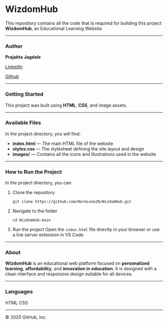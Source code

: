 


# WizdomHub

This repository contains all the code that is required for building this project **WizdomHub**, an Educational Learning Website.

---

### Author

**Prajakta Jagdale**

[LinkedIn](www.linkedin.com/in/prajakta-jagdale-665a0a257)

[Github](https://github.com/Hermione28)


---

### Getting Started

This project was built using **HTML**, **CSS**, and image assets.

---

### Available Files

In the project directory, you will find:

* **index.html** — The main HTML file of the website
* **styles.css** — The stylesheet defining the site layout and design
* **images/** — Contains all the icons and illustrations used in the website

---

### How to Run the Project

In the project directory, you can:

1. Clone the repository

   ```
   git clone https://github.com/Hermione28/WizdomHub.git
   ```
2. Navigate to the folder

   ```
   cd WizdomHub-main
   ```
3. Run the project
   Open the `index.html` file directly in your browser or use a live server extension in VS Code.

---

### About

**WizdomHub** is an educational web platform focused on **personalized learning**, **affordability**, and **innovation in education**.
It is designed with a clean interface and responsive design suitable for all devices.

---
### Languages

HTML
CSS

---

© 2025 GitHub, Inc.





